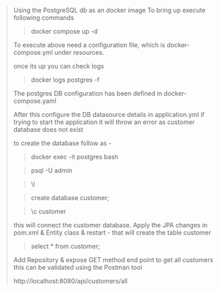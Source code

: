 
>Using the PostgreSQL db as an docker image
> To bring up execute following commands
> 
>> docker compose up -d
> 
> To execute above need a configuration file, which is docker-compose.yml under resources.
> 
> once its up you can check logs
> 
>> docker logs postgres -f
> 
> The postgres DB configuration has been defined in docker-compose.yaml
> 
> 
> After this configure the DB datasource details in application.yml
> if trying to start the application it will throw an error as customer database does not exist
> 
> to create the database follow as -
> > docker exec -it postgres bash
> 
> > psql -U admin
> 
> > \l
> 
> > create database customer;
> 
> >\c customer
> 
> this will connect the customer database.
> Apply the JPA changes in pom.xml & Entity class & restart - that will create the table customer
> 
> >select * from customer;
> 
> Add Repository & expose GET method end point to get all customers
> this can be validated using the Postman tool
> 
> http://localhost:8080/api/customers/all
> 
> 